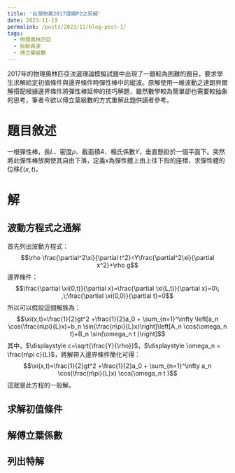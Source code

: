 ```yaml
---
title: '台灣物奧2017理模P2之另解'
date: 2023-11-19
permalink: /posts/2023/11/blog-post-1/
tags:
  - 物理奧林匹亞
  - 振動與波
  - 傅立葉級數
---
```


2017年的物理奧林匹亞決選理論模擬試題中出現了一題較為困難的題目，要求學生求解給定初值條件與邊界條件時彈性棒中的縱波。原解使用一維波動之達朗貝爾解搭配根據邊界條件將彈性棒延伸的技巧解題，雖然數學較為簡單卻也需要較抽象的思考，筆者今欲以傅立葉級數的方式重解此題供讀者參考。

題目敘述
======

一根彈性棒，長$L$、密度$\rho$、截面積$A$、楊氏係數$Y$，垂直懸掛於一個平面下。突然將此彈性棒放開使其自由下落，定義$x$為彈性體上由上往下指的座標，求彈性體的位移$\xi(x,t)$。

解
======

波動方程式之通解
------
首先列出波動方程式：
$$\rho \frac{\partial^2\xi}{\partial t^2}=Y\frac{\partial^2\xi}{\partial x^2}+\rho g$$
邊界條件：
$$\frac{\partial \xi(0,t)}{\partial x}=\frac{\partial \xi(L,t)}{\partial x}=0\; ,\;\frac{\partial \xi(0,0)}{\partial t}=0$$
所以可以假設這個解族為：
$$\xi(x,t)=\frac{1}{2}gt^2 +\frac{1}{2}a_0 + \sum_{n=1}^\infty \left[a_n \cos(\frac{n\pi}{L}x)+b_n \sin(\frac{n\pi}{L}x)\right]\left[A_n \cos(\omega_n t)+B_n \sin(\omega_n t )\right]$$
其中，$\displaystyle c=\sqrt{\frac{Y}{\rho}}$，$\displaystyle  \omega_n = \frac{n\pi c}{L}$，將解帶入邊界條件簡化可得：
$$\xi(x,t)=\frac{1}{2}gt^2 +\frac{1}{2}a_0 + \sum_{n=1}^\infty a_n \cos(\frac{n\pi}{L}x) \cos(\omega_n t )$$
這就是此方程的一般解。

求解初值條件
------

解傅立葉係數
------

列出特解
------
